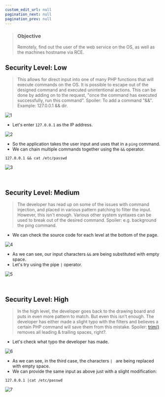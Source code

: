 ```yaml
---
custom_edit_url: null
pagination_next: null
pagination_prev: null
---
```


> ### Objective
> Remotely, find out the user of the web service on the OS, as well as the machines hostname via RCE.
## Security Level: Low
> This allows for direct input into one of many PHP functions that will execute commands on the OS. It is possible to escape out of the designed command and executed unintentional actions.
> This can be done by adding on to the request, "once the command has executed successfully, run this command".
> Spoiler: To add a command "&&". Example: 127.0.0.1 && dir.

![1](https://github.com/Knign/Write-ups/assets/110326359/6274dc2d-aa0d-418d-8f07-b556a9d0215d)

- Let's enter `127.0.0.1` as the IP address.

![2](https://github.com/Knign/Write-ups/assets/110326359/d60d766c-af4b-450e-8b00-77993275a5fa)

- So the application takes the user input and uses that in a `ping` command.
- We can chain multiple commands together using the `&&` operator.
```
127.0.0.1 && cat /etc/passwd
```

![3](https://github.com/Knign/Write-ups/assets/110326359/3f3762ba-7fec-4d5b-9fb4-721a97449299)

&nbsp;


## Security Level: Medium
> The developer has read up on some of the issues with command injection, and placed in various pattern patching to filter the input. However, this isn't enough.
> Various other system syntaxes can be used to break out of the desired command.
> Spoiler: e.g. background the ping command.
- We can check the source code for each level at the bottom of the page.

![4](https://github.com/Knign/Write-ups/assets/110326359/4e68805a-66f3-456d-987e-528ef9aa62c0)

- As we can see, our input characters `&&` are being substituted with empty space.
- Let's try using the pipe `|` operator.

![5](https://github.com/Knign/Write-ups/assets/110326359/35fbc180-d1f0-4885-94f2-66c86e3803ed)

&nbsp;


## Security Level: High
> In the high level, the developer goes back to the drawing board and puts in even more pattern to match. But even this isn't enough.
> The developer has either made a slight typo with the filters and believes a certain PHP command will save them from this mistake.
> Spoiler: [trim()](https://secure.php.net/manual/en/function.trim.php)			removes all leading & trailing spaces, right?.
- Let's check what typo the developer has made.

![6](https://github.com/Knign/Write-ups/assets/110326359/87fcec55-b767-4132-90fd-f8678a4c3940)

- As we can see, in the third case, the characters `| ` are being replaced with empty space.
- We can provide the same input as above just with a slight modification:
```
127.0.0.1 |cat /etc/passwd
```

![7](https://github.com/Knign/Write-ups/assets/110326359/5da830c9-dfe8-43c0-918d-e59548876ce4)

